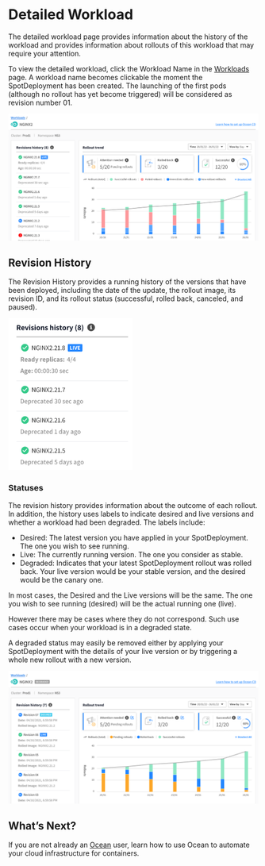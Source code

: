 # Detailed Workload

The detailed workload page provides information about the history of the workload and provides information about rollouts of this workload that may require your attention.

To view the detailed workload, click the Workload Name in the [Workloads](ocean-cd/tutorials/view-workloads/) page. A workload name becomes clickable
 the moment the SpotDeployment has been created. The launching of the first pods (although no rollout has yet become triggered) will be considered as revision number 01.

<img src="/ocean-cd/_media/tutorials-detailed-workload-01.png" />

## Revision History

The Revision History provides a running history of the versions that have been deployed, including the date of the update, the rollout image, its revision ID, and its rollout status (successful, rolled back, canceled, and paused).

<img src="/ocean-cd/_media/tutorials-detailed-workload-02.png" width="250" />

### Statuses

The revision history provides information about the outcome of each rollout. In addition, the history uses labels to indicate desired and live versions and whether a workload had been degraded. The labels include:
- Desired: The latest version you have applied in your SpotDeployment. The one you wish to see running.
- Live: The currently running version. The one you consider as stable.
- Degraded: Indicates that your latest SpotDeployment rollout was rolled back. Your live version would be your stable version, and the desired would be the canary one.

In most cases, the Desired and the Live versions will be the same. The one you wish to see running (desired) will be the actual running one (live).

However there may be cases where they do not correspond. Such use cases occur when your workload is in a degraded state.

A degraded status may easily be removed either by applying your SpotDeployment with the details of your live version or by triggering a whole new rollout with a new version.

<img src="/ocean-cd/_media/tutorials-detailed-workload-021.png" />

## What’s Next?

If you are not already an [Ocean](ocean/) user, learn how to use Ocean to automate your cloud infrastructure for containers.
